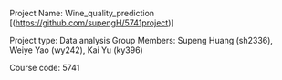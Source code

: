 Project Name: Wine_quality_prediction [(https://github.com/supengH/5741project)]

Project type: Data analysis
Group Members: Supeng Huang (sh2336), Weiye Yao (wy242), Kai Yu (ky396)

Course code: 5741

